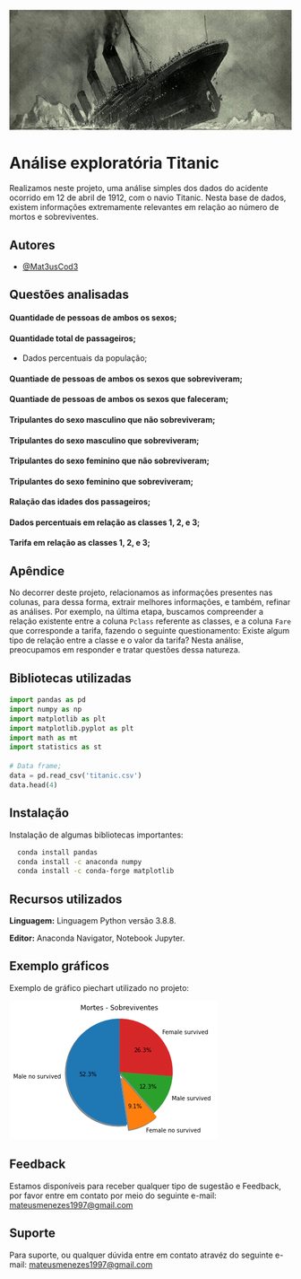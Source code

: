 
<p align="center">
  <img src="https://github.com/Mat3usCod3/Titanic/blob/main/img.jpg?raw=true"/>
</p>


# Análise exploratória Titanic

Realizamos neste projeto, uma análise simples dos dados do acidente ocorrido em 12 de abril de 1912, com o navio Titanic. Nesta base de dados, existem informações extremamente relevantes em relação ao número de mortos e sobreviventes.

## Autores

- [@Mat3usCod3](https://github.com/Mat3usCod3)


## Questões analisadas

#### Quantidade de pessoas de ambos os sexos;


#### Quantidade total de passageiros;


+ Dados percentuais da população; 


#### Quantiade de pessoas de ambos os sexos que sobreviveram;

#### Quantiade de pessoas de ambos os sexos que faleceram;

#### Tripulantes do sexo masculino que não sobreviveram;

#### Tripulantes do sexo masculino que sobreviveram;

#### Tripulantes do sexo feminino que não sobreviveram;

#### Tripulantes do sexo feminino que sobreviveram;

#### Ralação das idades dos passageiros;

#### Dados percentuais em relação as classes 1, 2, e 3;

#### Tarifa em relação as classes 1, 2, e 3; 

## Apêndice

No decorrer deste projeto, relacionamos as informações presentes nas colunas, para dessa forma, extrair melhores informações, e também, refinar as análises. Por exemplo, na última etapa, buscamos compreender a relação existente entre a coluna `Pclass` referente as classes, e a coluna `Fare` que corresponde a tarifa, fazendo o seguinte questionamento: Existe algum tipo de relação entre a classe e o valor da tarifa? Nesta análise, preocupamos em responder e tratar questões dessa natureza.


## Bibliotecas utilizadas 

```python
import pandas as pd
import numpy as np
import matplotlib as plt
import matplotlib.pyplot as plt
import math as mt
import statistics as st

# Data frame;
data = pd.read_csv('titanic.csv')
data.head(4)

```


## Instalação 

Instalação de algumas bibliotecas importantes:

```bash
  conda install pandas
  conda install -c anaconda numpy
  conda install -c conda-forge matplotlib
```
    
## Recursos utilizados
**Linguagem:** Linguagem Python versão 3.8.8.

**Editor:** Anaconda Navigator, Notebook Jupyter.


## Exemplo gráficos

Exemplo de gráfico piechart utilizado no projeto:

![teste](https://github.com/Mat3usCod3/Titanic/blob/main/g.png?raw=true)
## Feedback

Estamos disponíveis para receber qualquer tipo de sugestão e Feedback, por favor entre em contato por meio do seguinte e-mail: mateusmenezes1997@gmail.com


## Suporte

Para suporte, ou qualquer dúvida entre em contato atravéz do seguinte e-mail: mateusmenezes1997@gmail.com

